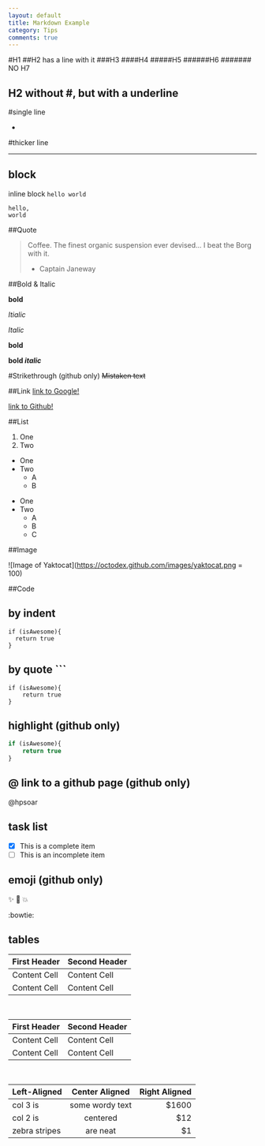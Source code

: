 ```yaml
---
layout: default
title: Markdown Example
category: Tips
comments: true
---
```


#H1
##H2 has a line with it
###H3
####H4
#####H5
######H6
####### NO H7

H2 without #, but with a underline
-

#single line

-

#thicker line

---


block
-
inline block `hello world`


```
hello,
world
```

##Quote

> Coffee. 
> The finest organic suspension ever devised… I beat the Borg with it. 
> - Captain Janeway
 
##Bold & Italic
 
**bold**
 
*Itialic*

_Italic_

__bold__

**bold _italic_**

#Strikethrough (github only)
~~Mistaken text~~

##Link
[link to Google!](http://google.com)

[link to Github!](https://github.com)

##List
1. One
2. Two

* One
* Two
	* A
	* B

- One
- Two
	- A
	- B
	- C
 

##Image

![Image of Yaktocat](https://octodex.github.com/images/yaktocat.png = 100)

##Code

## by indent
	if (isAwesome){
      return true
    }
    
## by quote ```

```
if (isAwesome){
    return true
}

```

## highlight (github only)

``` javascript
if (isAwesome){
    return true
}
```

## @ link to a github page (github only)

@hpsoar

## task list
- [x] This is a complete item
- [ ] This is an incomplete item

## emoji (github only)

:sparkles: :camel: :boom:

:bowtie:

## tables

| First Header  | Second Header |
| ------------- | ------------- |
| Content Cell  | Content Cell  |
| Content Cell  | Content Cell  |

<br/>

First Header  | Second Header
------------- | -------------
Content Cell  | Content Cell
Content Cell  | Content Cell

<br/>

| Left-Aligned  | Center Aligned  | Right Aligned |
| :------------ |:---------------:| -----:|
| col 3 is      | some wordy text | $1600 |
| col 2 is      | centered        |   $12 |
| zebra stripes | are neat        |    $1 |